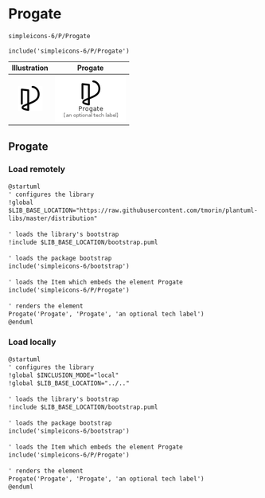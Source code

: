 # Progate


```text
simpleicons-6/P/Progate
```

```text
include('simpleicons-6/P/Progate')
```



| Illustration | Progate |
| :---: | :---: |
| ![illustration for Illustration](../../simpleicons-6/P/Progate.png) | ![illustration for Progate](../../simpleicons-6/P/Progate.Local.png) |




## Progate

### Load remotely
```plantuml
@startuml
' configures the library
!global $LIB_BASE_LOCATION="https://raw.githubusercontent.com/tmorin/plantuml-libs/master/distribution"

' loads the library's bootstrap
!include $LIB_BASE_LOCATION/bootstrap.puml

' loads the package bootstrap
include('simpleicons-6/bootstrap')

' loads the Item which embeds the element Progate
include('simpleicons-6/P/Progate')

' renders the element
Progate('Progate', 'Progate', 'an optional tech label')
@enduml
```

### Load locally
```plantuml
@startuml
' configures the library
!global $INCLUSION_MODE="local"
!global $LIB_BASE_LOCATION="../.."

' loads the library's bootstrap
!include $LIB_BASE_LOCATION/bootstrap.puml

' loads the package bootstrap
include('simpleicons-6/bootstrap')

' loads the Item which embeds the element Progate
include('simpleicons-6/P/Progate')

' renders the element
Progate('Progate', 'Progate', 'an optional tech label')
@enduml
```


